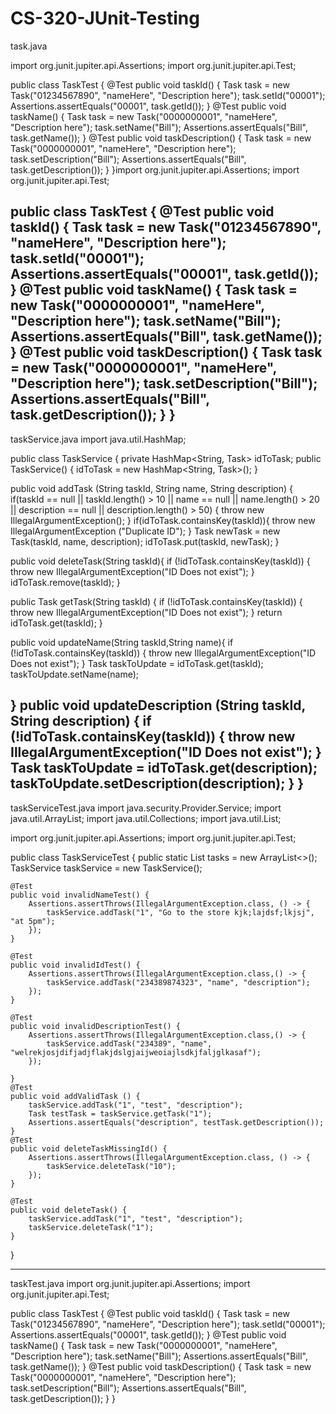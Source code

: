 # CS-320-JUnit-Testing
task.java

import org.junit.jupiter.api.Assertions;
import org.junit.jupiter.api.Test;

public class TaskTest {
  @Test
  public void taskId() {
      Task task = new Task("01234567890", "nameHere", "Description here");
      task.setId("00001");
      Assertions.assertEquals("00001", task.getId());
   }
  @Test
  public void taskName() {
      Task task = new Task("0000000001", "nameHere", "Description here");
      task.setName("Bill");
      Assertions.assertEquals("Bill", task.getName());
  }
  @Test
  public void taskDescription() {
      Task task = new Task("0000000001", "nameHere", "Description here");
      task.setDescription("Bill");
      Assertions.assertEquals("Bill", task.getDescription());
  }
}import org.junit.jupiter.api.Assertions;
import org.junit.jupiter.api.Test;

public class TaskTest {
  @Test
  public void taskId() {
      Task task = new Task("01234567890", "nameHere", "Description here");
      task.setId("00001");
      Assertions.assertEquals("00001", task.getId());
   }
  @Test
  public void taskName() {
      Task task = new Task("0000000001", "nameHere", "Description here");
      task.setName("Bill");
      Assertions.assertEquals("Bill", task.getName());
  }
  @Test
  public void taskDescription() {
      Task task = new Task("0000000001", "nameHere", "Description here");
      task.setDescription("Bill");
      Assertions.assertEquals("Bill", task.getDescription());
  }
}
------------------------------------------------------------------------------
taskService.java
import java.util.HashMap;

public class TaskService {
	private HashMap<String, Task> idToTask;
	public TaskService() {
		idToTask = new HashMap<String, Task>();
	}

public void addTask (String taskId, String name, String description) {
	if(taskId == null 
			|| taskId.length() > 10 
			|| name == null 
			|| name.length() > 20 
			|| description == null
			|| description.length() > 50) {
		throw new IllegalArgumentException();
	}
	if(idToTask.containsKey(taskId)){
		throw new IllegalArgumentException ("Duplicate ID");
	}
	Task newTask = new Task(taskId, name, description);
	idToTask.put(taskId, newTask);
}

public void deleteTask(String taskId){
	if (!idToTask.containsKey(taskId)) {
		throw new IllegalArgumentException("ID Does not exist");
	}
	idToTask.remove(taskId);
}

public Task getTask(String taskId) {
	if (!idToTask.containsKey(taskId)) {
		throw new IllegalArgumentException("ID Does not exist");
	}
	return idToTask.get(taskId);
}

public void updateName(String taskId,String name){
	if (!idToTask.containsKey(taskId)) {
		throw new IllegalArgumentException("ID Does not exist");
	}
	Task taskToUpdate = idToTask.get(taskId);
	taskToUpdate.setName(name);

}
public void updateDescription (String taskId, String description) {
	if (!idToTask.containsKey(taskId)) {
		throw new IllegalArgumentException("ID Does not exist");
	}
	Task taskToUpdate = idToTask.get(description);
	taskToUpdate.setDescription(description);
}
}
-----------------------------------------------------------------
taskServiceTest.java
import java.security.Provider.Service;
import java.util.ArrayList;
import java.util.Collections;
import java.util.List;

import org.junit.jupiter.api.Assertions;
import org.junit.jupiter.api.Test;

public class TaskServiceTest {
   public static List<Task> tasks = new ArrayList<>();
    TaskService taskService = new TaskService();
    
    @Test
    public void invalidNameTest() {
    	Assertions.assertThrows(IllegalArgumentException.class, () -> {
        	taskService.addTask("1", "Go to the store kjk;lajdsf;lkjsj", "at 5pm");
    	});
    }
    
    @Test
    public void invalidIdTest() {
    	Assertions.assertThrows(IllegalArgumentException.class,() -> {
    		taskService.addTask("234389874323", "name", "description");
    	});
    }
    
    @Test
    public void invalidDescriptionTest() {
    	Assertions.assertThrows(IllegalArgumentException.class,() -> {
    		taskService.addTask("234389", "name", "welrekjosjdifjadjflakjdslgjaijweoiajlsdkjfaljglkasaf");
    	});

    }
    @Test
    public void addValidTask () {
    	taskService.addTask("1", "test", "description");
    	Task testTask = taskService.getTask("1");
    	Assertions.assertEquals("description", testTask.getDescription());
    }
    @Test
    public void deleteTaskMissingId() {
    	Assertions.assertThrows(IllegalArgumentException.class, () -> {
    		taskService.deleteTask("10");
    	});
    }
    
    @Test
    public void deleteTask() {
    	taskService.addTask("1", "test", "description");
    	taskService.deleteTask("1");
    }
}

--------------------------------------------------------------
taskTest.java
import org.junit.jupiter.api.Assertions;
import org.junit.jupiter.api.Test;

public class TaskTest {
  @Test
  public void taskId() {
      Task task = new Task("01234567890", "nameHere", "Description here");
      task.setId("00001");
      Assertions.assertEquals("00001", task.getId());
   }
  @Test
  public void taskName() {
      Task task = new Task("0000000001", "nameHere", "Description here");
      task.setName("Bill");
      Assertions.assertEquals("Bill", task.getName());
  }
  @Test
  public void taskDescription() {
      Task task = new Task("0000000001", "nameHere", "Description here");
      task.setDescription("Bill");
      Assertions.assertEquals("Bill", task.getDescription());
  }
}
